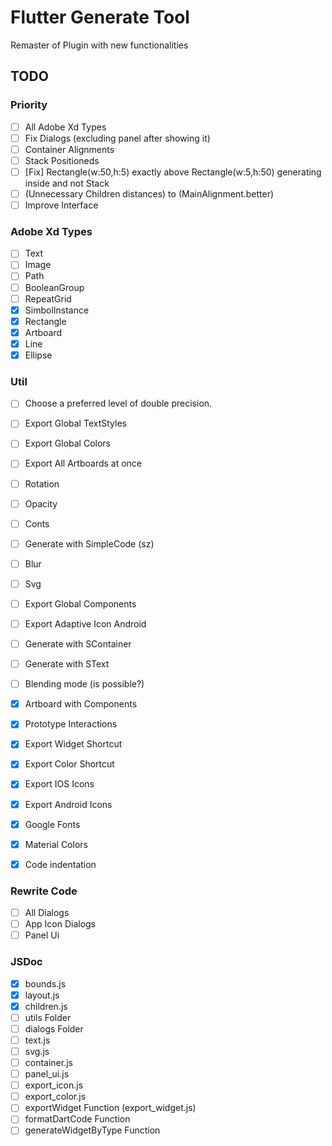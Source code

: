# Flutter Generate Tool

Remaster of Plugin with new functionalities

## TODO

### Priority

* [ ] All Adobe Xd Types
* [ ] Fix Dialogs (excluding panel after showing it)
* [ ] Container Alignments
* [ ] Stack Positioneds
* [ ] [Fix] Rectangle(w:50,h:5) exactly above Rectangle(w:5,h:50) generating inside and not Stack
* [ ] (Unnecessary Children distances) to (MainAlignment.better)
* [ ] Improve Interface

### Adobe Xd Types

* [ ] Text
* [ ] Image
* [ ] Path
* [ ] BooleanGroup
* [ ] RepeatGrid
* [x] SimbolInstance
* [x] Rectangle
* [x] Artboard
* [x] Line
* [x] Ellipse

### Util

* [ ] Choose a preferred level of double precision.
* [ ] Export Global TextStyles
* [ ] Export Global Colors
* [ ] Export All Artboards at once
* [ ] Rotation
* [ ] Opacity
* [ ] Conts
* [ ] Generate with SimpleCode (sz)
* [ ] Blur
* [ ] Svg
* [ ] Export Global Components
* [ ] Export Adaptive Icon Android
* [ ] Generate with SContainer
* [ ] Generate with SText
* [ ] Blending mode (is possible?)

* [x] Artboard with Components
* [x] Prototype Interactions
* [x] Export Widget Shortcut
* [x] Export Color Shortcut
* [x] Export IOS Icons
* [x] Export Android Icons
* [x] Google Fonts
* [x] Material Colors
* [x] Code indentation

### Rewrite Code

* [ ] All Dialogs
* [ ] App Icon Dialogs
* [ ] Panel Ui

### JSDoc

* [x] bounds.js
* [x] layout.js
* [x] children.js
* [ ] utils Folder
* [ ] dialogs Folder
* [ ] text.js
* [ ] svg.js
* [ ] container.js
* [ ] panel_ui.js
* [ ] export_icon.js
* [ ] export_color.js
* [ ] exportWidget Function (export_widget.js)
* [ ] formatDartCode Function
* [ ] generateWidgetByType Function